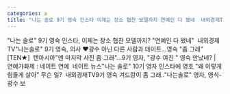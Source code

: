 ```yaml
---
categories: a
title: "나는 솔로 9기 영숙 인스타 이제는 장소 협찬 모델까지 연예인 다 됐네  내외경제TV"
---
```

"나는 솔로" 9기 영숙 인스타, 이제는 장소 협찬 모델까지? "연예인 다 됐네"&nbsp;&nbsp;내외경제TV"나는솔로" 9기 영숙, 의사 ♥광수 아닌 다른 사람과 데이트…영숙 "좀 그래" [TEN★]&nbsp;&nbsp;텐아시아"맨 마지막 사진 좀 그래"…9기 영자, "광수 여친 " 영숙 만났네? | 연예가화제 : 네이트 연예&nbsp;&nbsp;네이트 뉴스"나는 솔로" 10기 영자 인스타에 영호 "왜 이렇게 힘들게 살아" 무슨 일?&nbsp;&nbsp;내외경제TV9기 영숙 겨드랑이 좀 그래.."나는솔로" 영자, 영식-광수 보